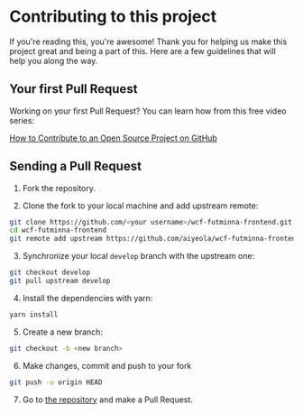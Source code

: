 # Contributing to this project

If you're reading this, you're awesome! Thank you for helping us make this project great and being a part of this. Here are a few guidelines that will help you along the way.

## Your first Pull Request

Working on your first Pull Request? You can learn how from this free video series:

[How to Contribute to an Open Source Project on GitHub](https://egghead.io/courses/how-to-contribute-to-an-open-source-project-on-github)

## Sending a Pull Request

1. Fork the repository.

2. Clone the fork to your local machine and add upstream remote:

```sh
git clone https://github.com/<your username>/wcf-futminna-frontend.git
cd wcf-futminna-frontend
git remote add upstream https://github.com/aiyeola/wcf-futminna-frontend.git
```

3. Synchronize your local `develop` branch with the upstream one:

```sh
git checkout develop
git pull upstream develop
```

4. Install the dependencies with yarn:

```sh
yarn install
```

5. Create a new branch:

```sh
git checkout -b <new branch>
```

6. Make changes, commit and push to your fork

```sh
git push -u origin HEAD
```

7. Go to [the repository](https://github.com/aiyeola/wcf-futminna-frontend.git) and make a Pull Request.
